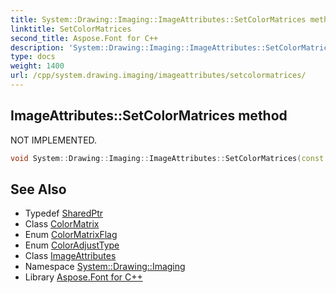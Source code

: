 ```yaml
---
title: System::Drawing::Imaging::ImageAttributes::SetColorMatrices method
linktitle: SetColorMatrices
second_title: Aspose.Font for C++
description: 'System::Drawing::Imaging::ImageAttributes::SetColorMatrices method. NOT IMPLEMENTED in C++.'
type: docs
weight: 1400
url: /cpp/system.drawing.imaging/imageattributes/setcolormatrices/
---
```

## ImageAttributes::SetColorMatrices method


NOT IMPLEMENTED.

```cpp
void System::Drawing::Imaging::ImageAttributes::SetColorMatrices(const SharedPtr<ColorMatrix> &newColorMatrix, const SharedPtr<ColorMatrix> &grayMatrix, ColorMatrixFlag mode=ColorMatrixFlag::Default, ColorAdjustType type=ColorAdjustType::Default)
```


## See Also

* Typedef [SharedPtr](../../../system/sharedptr/)
* Class [ColorMatrix](../../colormatrix/)
* Enum [ColorMatrixFlag](../../colormatrixflag/)
* Enum [ColorAdjustType](../../coloradjusttype/)
* Class [ImageAttributes](../)
* Namespace [System::Drawing::Imaging](../../)
* Library [Aspose.Font for C++](../../../)
